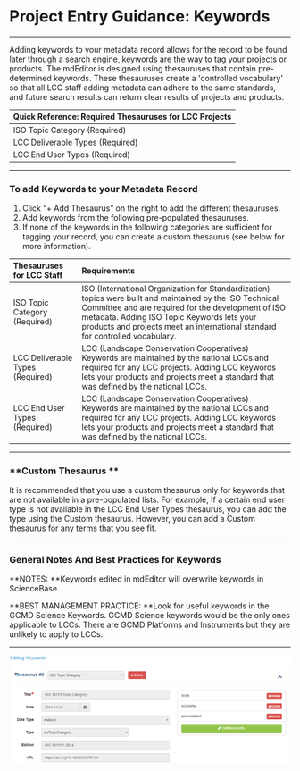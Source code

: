 # Project Entry Guidance: Keywords

---

Adding keywords to your metadata record allows for the record to be found later through a search engine, keywords are the way to tag your projects or products. The mdEditor is designed using thesauruses that contain pre-determined keywords. These thesauruses create a 'controlled vocabulary' so that all LCC staff adding metadata can adhere to the same standards, and future search results can return clear results of projects and products.

| Quick Reference: Required Thesauruses for LCC Projects |
| :--- |
| ISO Topic Category \(Required\) |
| LCC Deliverable Types \(Required\) |
| LCC End User Types \(Required\) |

---

### **To add Keywords to your Metadata Record**

1. Click “+ Add Thesaurus” on the right to add the different thesauruses.
2. Add keywords from the following pre-populated thesauruses.
3. If none of the keywords in the following categories are sufficient for tagging your record, you can create a custom thesaurus \(see below for more information\).

| Thesauruses for LCC Staff | Requirements |
| :--- | :--- |
| ISO Topic Category \(Required\) | ISO \(International Organization for Standardization\) topics were built and maintained by the ISO Technical Committee and are required for the development of ISO metadata. Adding ISO Topic Keywords lets your products and projects meet an international standard for controlled vocabulary. |
| LCC Deliverable Types \(Required\) | LCC \(Landscape Conservation Cooperatives\) Keywords are maintained by the national LCCs and required for any LCC projects. Adding LCC keywords lets your products and projects meet a standard that was defined by the national LCCs. |
| LCC End User Types \(Required\) | LCC \(Landscape Conservation Cooperatives\) Keywords are maintained by the national LCCs and required for any LCC projects. Adding LCC keywords lets your products and projects meet a standard that was defined by the national LCCs. |

---

### **Custom Thesaurus **

It is recommended that you use a custom thesaurus only for keywords that are not available in a pre-populated lists. For example, If a certain end user type is not available in the LCC End User Types thesaurus, you can add the type using the Custom thesaurus. However, you can add a Custom thesaurus for any terms that you see fit.

---

### **General Notes And Best Practices for Keywords**

**NOTES: **Keywords edited in mdEditor will overwrite keywords in ScienceBase.

**BEST MANAGEMENT PRACTICE: **Look for useful keywords in the GCMD Science Keywords. GCMD Science keywords would be the only ones applicable to LCCs. There are GCMD Platforms and Instruments but they are  unlikely to apply to LCCs.

---

![](/assets/keywords_window.png)

